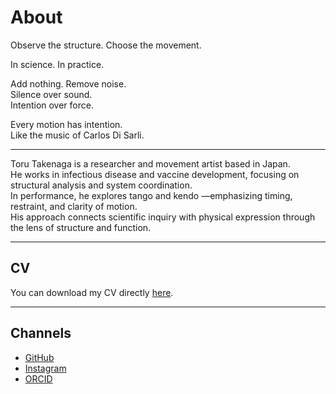 # About

Observe the structure. Choose the movement.

In science. In practice.

Add nothing. Remove noise.  
Silence over sound.  
Intention over force.

Every motion has intention.  
Like the music of Carlos Di Sarli.


---

Toru Takenaga is a researcher and movement artist based in Japan.  
He works in infectious disease and vaccine development, focusing on structural analysis and system coordination.  
In performance, he explores tango and kendo —emphasizing timing, restraint, and clarity of motion.  
His approach connects scientific inquiry with physical expression through the lens of structure and function.

---

## CV

You can download my CV directly [here](/CV_25.pdf).

---

## Channels

* [GitHub](https://github.com/torutakenaga)
* [Instagram](https://instagram.com/toru_takenaga)
* [ORCID](https://orcid.org/0000-0002-1277-4156)
